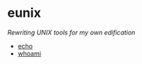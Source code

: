 # eunix

*Rewriting UNIX tools for my own edification*

- [echo][echo.pdf]
- [whoami][whoami.pdf]


<!-- Named Links -->

[echo.pdf]: https://yurrriq.github.io/eunix/echo.pdf
[whoami.pdf]: https://yurrriq.github.io/eunix/whoami.pdf
